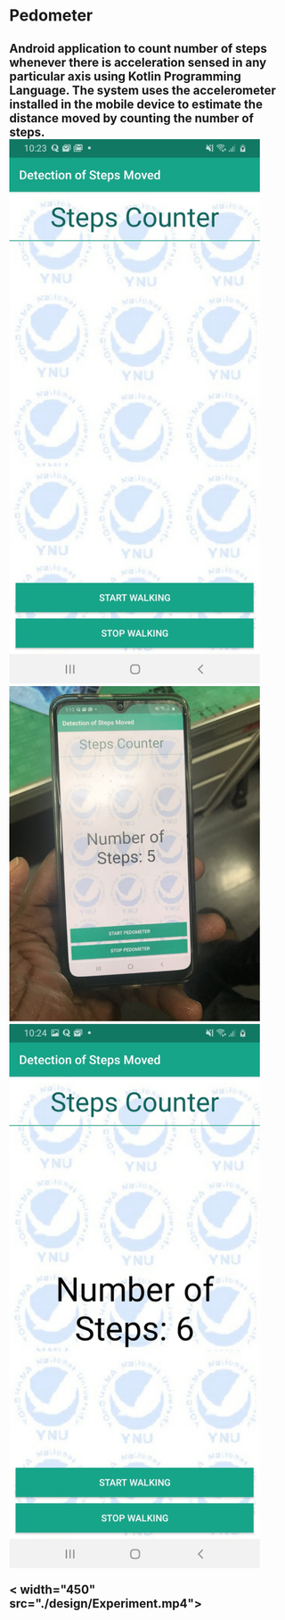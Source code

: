 # Pedometer
<h2> Android application to count number of steps whenever there is acceleration sensed in any particular axis using Kotlin Programming Language. The system uses the accelerometer installed in the mobile device to estimate the distance moved by counting the number of steps.
 
 <img width="450" src="./design/Starting.jpeg">
  
 <img width="450" src="./design/Results after Experimet.jpeg">
 
  <img width="450" src="./design/Testing system.jpeg">
  
  < width="450" src="./design/Experiment.mp4">
  
  
  

 

